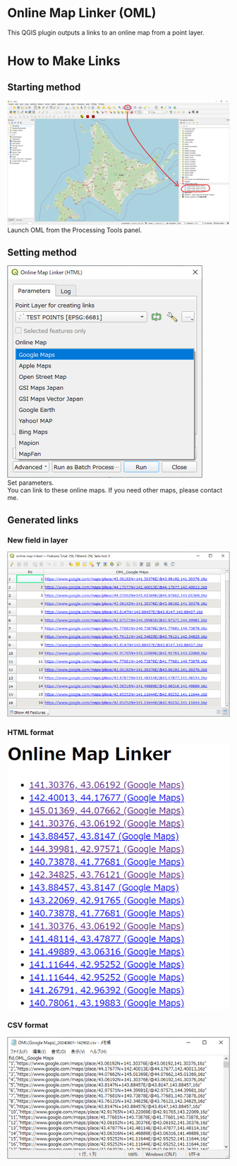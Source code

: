 # Online Map Linker (OML)
This QGIS plugin outputs a links to an online map from a point layer.
# How to Make Links
## Starting method
![001](./001.png)<br>
Launch OML from the Processing Tools panel.<br>
## Setting method
![005](./005.png)<br>
Set parameters.<br>
You can link to these online maps. If you need other maps, please contact me.<br>
## Generated links
### New field in layer
![003](./003.png)<br>
### HTML format
![002](./002.png)<br>
### CSV format
![004](./004.png)<br>
